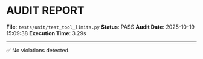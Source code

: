 # AUDIT REPORT

**File**: `tests/unit/test_tool_limits.py`
**Status**: PASS
**Audit Date**: 2025-10-19 15:09:38
**Execution Time**: 3.29s

---

✅ No violations detected.
